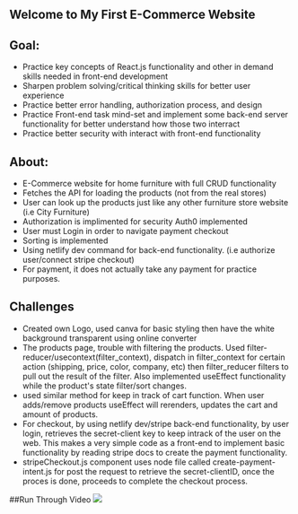 ## Welcome to My First E-Commerce Website

## Goal:

- Practice key concepts of React.js functionality and other in demand skills needed in front-end development
- Sharpen problem solving/critical thinking skills for better user experience
- Practice better error handling, authorization process, and design
- Practice Front-end task mind-set and implement some back-end server functionality for better understand how those two interract
- Practice better security with interact with front-end functionality 

## About:

- E-Commerce website for home furniture with full CRUD functionality
- Fetches the API for loading the products (not from the real stores)
- User can look up the products just like any other furniture store website (i.e City Furniture)
- Authorization is implimented for security Auth0 implemented
- User must Login in order to navigate payment checkout
- Sorting is implemented
- Using netlify dev command for back-end functionality. (i.e authorize user/connect stripe checkout)
- For payment, it does not actually take any payment for practice purposes.

## Challenges
- Created own Logo, used canva for basic styling then have the white background transparent using online converter
- The products page, trouble with filtering the products. Used filter-reducer/usecontext(filter_context), dispatch in filter_context for certain action (shipping, price, color, company, etc) then filter_reducer filters to pull out the result of the filter. Also implemented useEffect functionality while the product's state filter/sort changes. 
- used similar method for keep in track of cart function. When user adds/remove products useEffect will rerenders, updates the cart and amount of products.
- For checkout,  by using netlify dev/stripe back-end functionality, by user login, retrieves the secret-client key to keep intrack of the user on the web. This makes a very simple code as a front-end to implement basic functionality by reading stripe docs to create the payment functionality.
- stripeCheckout.js component uses node file called create-payment-intent.js for post the request to retrieve the secret-clientID, once the proces is done, proceeds to complete the checkout process.

##Run Through Video
![](https://github.com/hookkl21/e-commerce/melloyelloshop.gif)

